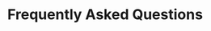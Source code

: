 ---
title: Frequently Asked Questions
metaDescription: 
questions:
  - question: Do I have to wash these clothes? 
    answer: |
        Yes, or else you it will begin to smell.
  - question: How soon will I get my order?
    answer: | 
        We make every item to order so it will take a couple days for us to process your order and print your shirt. After processing
  - question: Can I make the answers WYSIWYG?
    answer: |
        ### this answer is to be determined
        so I'm not really sure what to tell you __hello__.
---